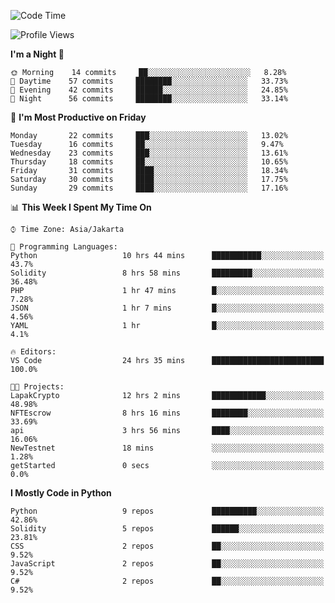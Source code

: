 <!--START_SECTION:waka-->
![Code Time](http://img.shields.io/badge/Code%20Time-0%20secs-blue)

![Profile Views](http://img.shields.io/badge/Profile%20Views-4-blue)

**I'm a Night 🦉** 

```text
🌞 Morning    14 commits     ██░░░░░░░░░░░░░░░░░░░░░░░   8.28% 
🌆 Daytime    57 commits     ████████░░░░░░░░░░░░░░░░░   33.73% 
🌃 Evening    42 commits     ██████░░░░░░░░░░░░░░░░░░░   24.85% 
🌙 Night      56 commits     ████████░░░░░░░░░░░░░░░░░   33.14%

```
📅 **I'm Most Productive on Friday** 

```text
Monday       22 commits     ███░░░░░░░░░░░░░░░░░░░░░░   13.02% 
Tuesday      16 commits     ██░░░░░░░░░░░░░░░░░░░░░░░   9.47% 
Wednesday    23 commits     ███░░░░░░░░░░░░░░░░░░░░░░   13.61% 
Thursday     18 commits     ██░░░░░░░░░░░░░░░░░░░░░░░   10.65% 
Friday       31 commits     ████░░░░░░░░░░░░░░░░░░░░░   18.34% 
Saturday     30 commits     ████░░░░░░░░░░░░░░░░░░░░░   17.75% 
Sunday       29 commits     ████░░░░░░░░░░░░░░░░░░░░░   17.16%

```


📊 **This Week I Spent My Time On** 

```text
⌚︎ Time Zone: Asia/Jakarta

💬 Programming Languages: 
Python                   10 hrs 44 mins      ███████████░░░░░░░░░░░░░░   43.7% 
Solidity                 8 hrs 58 mins       █████████░░░░░░░░░░░░░░░░   36.48% 
PHP                      1 hr 47 mins        █░░░░░░░░░░░░░░░░░░░░░░░░   7.28% 
JSON                     1 hr 7 mins         █░░░░░░░░░░░░░░░░░░░░░░░░   4.56% 
YAML                     1 hr                █░░░░░░░░░░░░░░░░░░░░░░░░   4.1%

🔥 Editors: 
VS Code                  24 hrs 35 mins      █████████████████████████   100.0%

🐱‍💻 Projects: 
LapakCrypto              12 hrs 2 mins       ████████████░░░░░░░░░░░░░   48.98% 
NFTEscrow                8 hrs 16 mins       ████████░░░░░░░░░░░░░░░░░   33.69% 
api                      3 hrs 56 mins       ████░░░░░░░░░░░░░░░░░░░░░   16.06% 
NewTestnet               18 mins             ░░░░░░░░░░░░░░░░░░░░░░░░░   1.28% 
getStarted               0 secs              ░░░░░░░░░░░░░░░░░░░░░░░░░   0.0%

```

**I Mostly Code in Python** 

```text
Python                   9 repos             ██████████░░░░░░░░░░░░░░░   42.86% 
Solidity                 5 repos             ██████░░░░░░░░░░░░░░░░░░░   23.81% 
CSS                      2 repos             ██░░░░░░░░░░░░░░░░░░░░░░░   9.52% 
JavaScript               2 repos             ██░░░░░░░░░░░░░░░░░░░░░░░   9.52% 
C#                       2 repos             ██░░░░░░░░░░░░░░░░░░░░░░░   9.52%

```



<!--END_SECTION:waka-->
